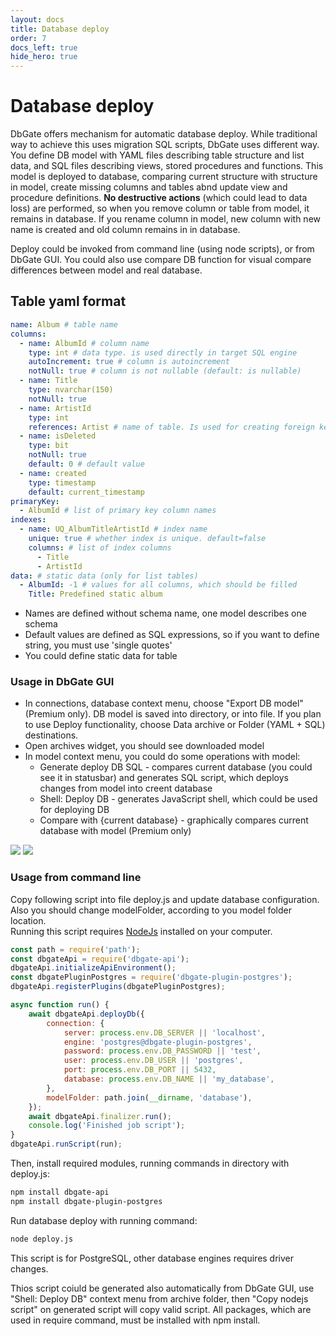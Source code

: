 ```yaml
---
layout: docs
title: Database deploy
order: 7
docs_left: true
hide_hero: true
---
```


# Database deploy
DbGate offers mechanism for automatic database deploy. While traditional way to achieve this uses migration SQL scripts, DbGate uses different way. 
You define DB model with YAML files describing table structure and list data, and SQL files describing views, stored procedures and functions. This model is deployed to database, comparing current structure with structure in model, create missing columns and tables abnd update view and procedure definitions. **No destructive actions** (which could lead to data loss) are performed, so when you remove column or table from model, it remains in database. If you rename column in model, new column with new name is created and old column remains in in database.

Deploy could be invoked from command line (using node scripts), or from DbGate GUI. You could also use compare DB function for visual compare differences between model and real database.

## Table yaml format

```yaml
name: Album # table name 
columns:
  - name: AlbumId # column name 
    type: int # data type. is used directly in target SQL engine  
    autoIncrement: true # column is autoincrement 
    notNull: true # column is not nullable (default: is nullable) 
  - name: Title
    type: nvarchar(150)
    notNull: true
  - name: ArtistId
    type: int
    references: Artist # name of table. Is used for creating foreign key 
  - name: isDeleted
    type: bit
    notNull: true
    default: 0 # default value 
  - name: created
    type: timestamp
    default: current_timestamp
primaryKey:
  - AlbumId # list of primary key column names 
indexes:
  - name: UQ_AlbumTitleArtistId # index name 
    unique: true # whether index is unique. default=false 
    columns: # list of index columns 
      - Title
      - ArtistId
data: # static data (only for list tables) 
  - AlbumId: -1 # values for all columns, which should be filled 
    Title: Predefined static album
```

- Names are defined without schema name, one model describes one schema
- Default values are defined as SQL expressions, so if you want to define string, you must use 'single quotes'
- You could define static data for table

### Usage in DbGate GUI

- In connections, database context menu, choose "Export DB model" (Premium only). DB model is saved into directory, or into file. If you plan to use Deploy functionality, choose Data archive or Folder (YAML + SQL) destinations.
- Open archives widget, you should see downloaded model
- In model context menu, you could do some operations with model:
    - Generate deploy DB SQL - compares current database (you could see it in statusbar) and generates SQL script, which deploys changes from model into creent database
    - Shell: Deploy DB - generates JavaScript shell, which could be used for deploying DB
    - Compare with {current database} - graphically compares current database with model (Premium only)

<img src='/assets/screenshots/exportdbmodel.png' />

<img src='/assets/docs/archive-model.png' />

### Usage from command line
Copy following script into file deploy.js and update database configuration. Also you should change modelFolder, according to you model folder location.  
Running this script requires [NodeJs](https://nodejs.org/) installed on your computer.

```js
const path = require('path');
const dbgateApi = require('dbgate-api');
dbgateApi.initializeApiEnvironment();
const dbgatePluginPostgres = require('dbgate-plugin-postgres');
dbgateApi.registerPlugins(dbgatePluginPostgres);

async function run() {
	await dbgateApi.deployDb({
		connection: {
			server: process.env.DB_SERVER || 'localhost',
			engine: 'postgres@dbgate-plugin-postgres',
			password: process.env.DB_PASSWORD || 'test',
			user: process.env.DB_USER || 'postgres',
			port: process.env.DB_PORT || 5432,
			database: process.env.DB_NAME || 'my_database',
		},
		modelFolder: path.join(__dirname, 'database'),
	});
	await dbgateApi.finalizer.run();
	console.log('Finished job script');
}
dbgateApi.runScript(run);
```

Then, install required modules, running commands in directory with deploy.js:
```sh
npm install dbgate-api
npm install dbgate-plugin-postgres
```

Run database deploy with running command:
```sh
node deploy.js
```

This script is for PostgreSQL, other database engines requires driver changes.

Thios script coiuld be generated also automatically from DbGate GUI, use "Shell: Deploy DB" context menu from archive folder, then "Copy nodejs script" on generated script will copy valid script. All packages, which are used in require command, must be installed with npm install.

